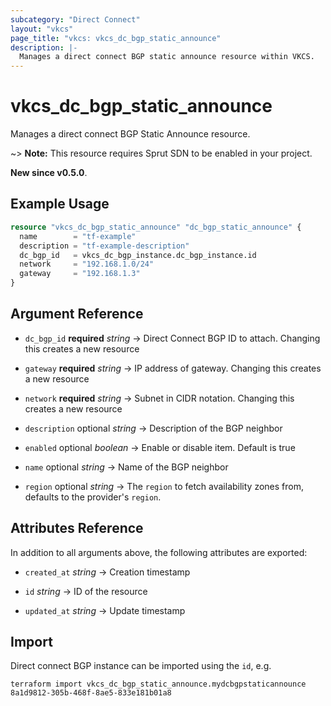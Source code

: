 ```yaml
---
subcategory: "Direct Connect"
layout: "vkcs"
page_title: "vkcs: vkcs_dc_bgp_static_announce"
description: |-
  Manages a direct connect BGP static announce resource within VKCS.
---
```


# vkcs_dc_bgp_static_announce

Manages a direct connect BGP Static Announce resource.

~> **Note:** This resource requires Sprut SDN to be enabled in your project.

**New since v0.5.0**.

## Example Usage
```terraform
resource "vkcs_dc_bgp_static_announce" "dc_bgp_static_announce" {
  name        = "tf-example"
  description = "tf-example-description"
  dc_bgp_id   = vkcs_dc_bgp_instance.dc_bgp_instance.id
  network     = "192.168.1.0/24"
  gateway     = "192.168.1.3"
}
```

## Argument Reference
- `dc_bgp_id` **required** *string* &rarr;  Direct Connect BGP ID to attach. Changing this creates a new resource

- `gateway` **required** *string* &rarr;  IP address of gateway. Changing this creates a new resource

- `network` **required** *string* &rarr;  Subnet in CIDR notation. Changing this creates a new resource

- `description` optional *string* &rarr;  Description of the BGP neighbor

- `enabled` optional *boolean* &rarr;  Enable or disable item. Default is true

- `name` optional *string* &rarr;  Name of the BGP neighbor

- `region` optional *string* &rarr;  The `region` to fetch availability zones from, defaults to the provider's `region`.


## Attributes Reference
In addition to all arguments above, the following attributes are exported:
- `created_at` *string* &rarr;  Creation timestamp

- `id` *string* &rarr;  ID of the resource

- `updated_at` *string* &rarr;  Update timestamp



## Import

Direct connect BGP instance can be imported using the `id`, e.g.
```shell
terraform import vkcs_dc_bgp_static_announce.mydcbgpstaticannounce 8a1d9812-305b-468f-8ae5-833e181b01a8
```
